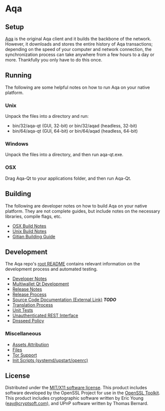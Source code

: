 Aqa
=====================

Setup
---------------------
[Aqa](http://aquilatrade.io/) is the original Aqa client and it builds the backbone of the network. However, it downloads and stores the entire history of Aqa transactions; depending on the speed of your computer and network connection, the synchronization process can take anywhere from a few hours to a day or more. Thankfully you only have to do this once.

Running
---------------------
The following are some helpful notes on how to run Aqa on your native platform.

### Unix

Unpack the files into a directory and run:

- bin/32/aqa-qt (GUI, 32-bit) or bin/32/aqad (headless, 32-bit)
- bin/64/aqa-qt (GUI, 64-bit) or bin/64/aqad (headless, 64-bit)

### Windows

Unpack the files into a directory, and then run aqa-qt.exe.

### OSX

Drag Aqa-Qt to your applications folder, and then run Aqa-Qt.

Building
---------------------
The following are developer notes on how to build Aqa on your native platform. They are not complete guides, but include notes on the necessary libraries, compile flags, etc.

- [OSX Build Notes](build-osx.md)
- [Unix Build Notes](build-unix.md)
- [Gitian Building Guide](gitian-building.md)

Development
---------------------
The Aqa repo's [root README](https://github.com/aquilacore/aqa/blob/master/README.md) contains relevant information on the development process and automated testing.

- [Developer Notes](developer-notes.md)
- [Multiwallet Qt Development](multiwallet-qt.md)
- [Release Notes](release-notes.md)
- [Release Process](release-process.md)
- [Source Code Documentation (External Link)](https://dev.visucore.com/bitcoin/doxygen/) ***TODO***
- [Translation Process](translation_process.md)
- [Unit Tests](unit-tests.md)
- [Unauthenticated REST Interface](REST-interface.md)
- [Dnsseed Policy](dnsseed-policy.md)

### Miscellaneous
- [Assets Attribution](assets-attribution.md)
- [Files](files.md)
- [Tor Support](tor.md)
- [Init Scripts (systemd/upstart/openrc)](init.md)

License
---------------------
Distributed under the [MIT/X11 software license](http://www.opensource.org/licenses/mit-license.php).
This product includes software developed by the OpenSSL Project for use in the [OpenSSL Toolkit](https://www.openssl.org/). This product includes
cryptographic software written by Eric Young ([eay@cryptsoft.com](mailto:eay@cryptsoft.com)), and UPnP software written by Thomas Bernard.
